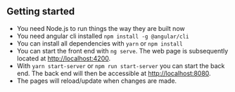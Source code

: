 ## Getting started

- You need Node.js to run things the way they are built now
- You need angular cli installed `npm install -g @angular/cli`
- You can install all dependencies with `yarn` or `npm install`
- You can start the front end with `ng serve`. The web page is subsequently located at [http://localhost:4200](http://localhost:4200).
- With `yarn start-server` or `npm run start-server` you can start the back end. The back end will then be accessible at [http://localhost:8080](http://localhost:8080).
- The pages will reload/update when changes are made.
